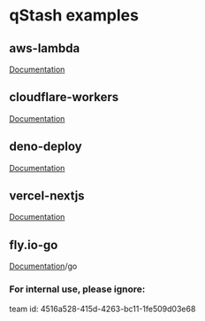 # qStash examples

## aws-lambda

[Documentation](https://docs.upstash.com/qstash/quickstarts/aws-lambda)

## cloudflare-workers

[Documentation](https://docs.upstash.com/qstash/quickstarts/cloudflare-workers)

## deno-deploy

[Documentation](https://docs.upstash.com/qstash/quickstarts/deno-deploy)

## vercel-nextjs

[Documentation](https://docs.upstash.com/qstash/quickstarts/vercel-nextjs)

## fly.io-go

[Documentation](https://docs.upstash.com/qstash/quickstarts/fly-io)/go

### For internal use, please ignore:

team id: 4516a528-415d-4263-bc11-1fe509d03e68

